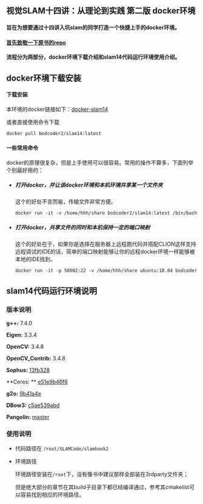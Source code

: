 ## 视觉SLAM十四讲：从理论到实践 第二版 docker环境

#### 旨在为想要通过十四讲入坑slam的同学打造一个快捷上手的docker环境。

#### [首先致敬一下原书的repo]([https://github.com/gaoxiang12/slambook2#%E8%A7%86%E8%A7%89slam%E5%8D%81%E5%9B%9B%E8%AE%B2%E4%BB%8E%E7%90%86%E8%AE%BA%E5%88%B0%E5%AE%9E%E8%B7%B5-%E7%AC%AC%E4%BA%8C%E7%89%88](https://github.com/gaoxiang12/slambook2#视觉slam十四讲从理论到实践-第二版))



**流程分为两部分，docker环境下载介绍和slam14代码运行环境使用介绍。**

## docker环境下载安装

#### 下载安装

本环境的docker链接如下：[docker-slam14](https://hub.docker.com/r/bodcoder2/slam14)

或者直接使用命令下载

```dockerfile
docker pull bodcoder2/slam14:latest
```

#### 一些常用命令

docker的原理很复杂，但是上手使用可以很容易。常用的操作不算多，下面列举个别最好用的：

- ##### 打开docker，并让该docker环境和本机环境共享某一个文件夹

  这个的好处不言而喻，传输文件非常方便。

  ```dockerfile
  docker run -it -v /home/hhh/share bodcoder2/slam14:latest /bin/bash
  ```

- ##### 打开docker，共享文件的同时和本机保持一定的端口映射

  这个的好处在于，如果你是选择在服务器上远程跑代码并搭配CLION这样支持远程调试的IDE的话，简单的端口映射能够让你的远程docker环境一样能够被本地的IDE找到。

  ```dockerfile
  docker run -it -p 50002:22 -v /home/hhh/share ubuntu:18.04 bodcoder2/slam14:latest /bin/bash
  ```

  

## slam14代码运行环境说明

### 版本说明

**g++:** 7.4.0

**Eigen:** 3.3.4

**OpenCV:** 3.4.8

**OpenCV_Contrib:** 3.4.8

**Sophus:** [13fb328](https://github.com/strasdat/Sophus)

**Ceres: ** [e51e9b46f6](https://github.com/ceres-solver/ceres-solver)

**g2o:** [9b41a4e](https://github.com/RainerKuemmerle/g2o)

**DBow3:**  [c5ae539abd](https://github.com/rmsalinas/DBow3)

**Pangolin:**  [master](https://github.com/stevenlovegrove/Pangolin)



### 使用说明

- 代码路径在 ``/root/SLAMCode/slambook2``

- 环境路径

  环境路径安装在``/root``下，没有像书中建议那样全部装在3rdparty文件夹；

  但是绝大部分的章节在其build子目录下都已经编译通过，参考其cmakelist可以容易找到相应的环境路径。